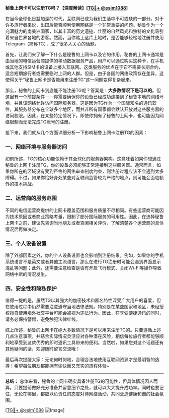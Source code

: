 **秘鲁上网卡可以注册TG吗？【深度解读】[[TG💪+ @esim1088](https://t.me/s/esim1088)]**

在当今全球化日益加深的时代，互联网已成为我们生活中不可或缺的一部分。对于许多旅行者来说，出国后能否顺利使用网络是一个非常重要的问题。秘鲁作为一个充满魅力的南美洲国家，以其丰富的历史遗迹、壮丽的自然风光和独特的文化吸引着来自世界各地的游客。然而，当你踏上这片土地时，是否能够轻松地注册并使用Telegram（简称TG），成了很多人关心的话题。

首先，让我们来了解一下什么是秘鲁的上网卡以及它的作用。秘鲁的上网卡通常是由当地的电信运营商提供的移动数据服务产品，用户可以通过购买这种卡，在手机或其他支持SIM卡的设备上接入互联网。这类服务的优点在于它不需要长期合约，适合短期旅行者或需要临时上网的人群。但是，由于各国的网络政策存在差异，这使得关于“秘鲁上网卡是否能用来注册TG”这一问题变得复杂起来。

那么，秘鲁的上网卡到底能不能注册TG呢？答案是：**大多数情况下是可以的**。但这里有一个前提条件——你需要确保你的设备已经成功连接到了秘鲁本地的网络环境，并且该网络允许访问国际服务器。这是因为TG作为一个国际知名的通讯软件，其服务器分布在全球多个地区，而并非所有国家都会默认开放对这些服务器的访问权限。因此，在某些特定情况下，即使你拥有了秘鲁的上网卡，也可能因为网络限制而无法完成TG账号的注册。

接下来，我们就从几个方面详细分析一下影响秘鲁上网卡注册TG的因素：

### 一、网络环境与服务器访问

如前所述，TG的核心功能依赖于其全球化的服务器架构。这意味着如果你想通过秘鲁的上网卡注册TG，你的设备必须能够正常连接到这些服务器。通常而言，如果你所在的区域没有受到严格的网络审查制度约束，则注册过程应该不会遇到太多障碍。不过，如果你恰好身处某些对互联网监管较为严格的地点，则可能会面临额外的技术挑战。

### 二、运营商的服务范围

不同的电信运营商提供的上网卡覆盖范围和服务质量不尽相同。有些运营商可能因为技术原因或者商业策略考量，限制了部分国际服务的可用性。因此，在选择秘鲁上网卡之前，建议先咨询当地朋友或者查阅相关评价，了解清楚各个运营商的具体情况后再做决定。

### 三、个人设备设置

除了外部因素之外，你的个人设备设置也会影响到注册结果。例如，如果你的手机系统语言不是英文或者其他主流语言，那么在进行TG注册时可能会遇到界面显示混乱等问题；此外，还需要注意检查是否有开启飞行模式、关闭Wi-Fi等操作导致网络中断的情况发生。

### 四、安全性和隐私保护

值得一提的是，虽然TG以其强大的加密技术和匿名特性深受广大用户的喜爱，但在使用过程中仍然需要注意遵守当地法律法规。特别是在某些国家和地区，未经授权擅自使用境外社交平台可能会被视为违法行为。因此，在享受便捷通讯的同时，请务必保持警惕，避免触犯法律红线。

综上所述，秘鲁的上网卡在绝大多数情况下是可以用来注册TG的。只要遵循上述几点注意事项，并结合实际情况灵活应对各种潜在风险，相信每位旅行者都能够顺利地享受到这款优秀的即时通讯工具带来的便利。当然啦，如果您对这个话题还有其他疑问的话，欢迎随时留言交流哦！

最后再次提醒大家：无论何时何地，合理合法地使用互联网资源才是最明智的选择！希望每位朋友都能拥有愉快而又充实的旅程体验~ 

---

**总结：** 总体来看，秘鲁的上网卡确实具备注册TG的可能性，但具体情况因人而异。只要提前做好充分准备并留意细节之处，就可以大大提升成功率。同时也要记住，无论在哪里，都应以负责任的态度对待网络活动，共同营造健康和谐的社会氛围。

[[TG💪+ @esim1088](https://t.me/s/esim1088) ![Image](https://i.postimg.cc/4NQfJmqS/Snipaste-2025-05-13-00-14-12.png)]